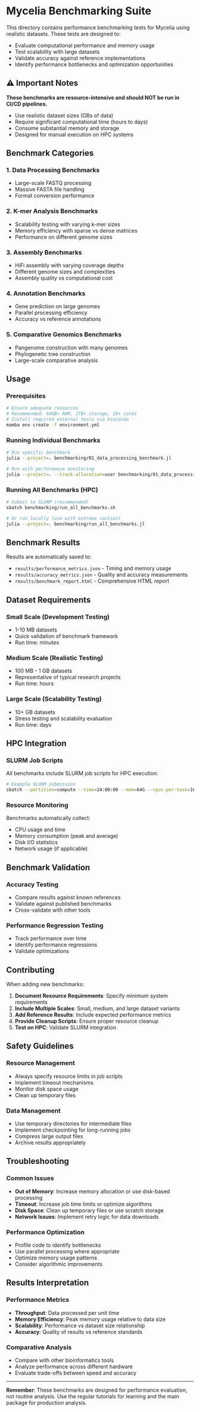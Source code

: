 # Mycelia Benchmarking Suite

This directory contains performance benchmarking tests for Mycelia using realistic datasets. These tests are designed to:

- Evaluate computational performance and memory usage
- Test scalability with large datasets
- Validate accuracy against reference implementations
- Identify performance bottlenecks and optimization opportunities

## ⚠️ Important Notes

**These benchmarks are resource-intensive and should NOT be run in CI/CD pipelines.**

- Use realistic dataset sizes (GBs of data)
- Require significant computational time (hours to days)
- Consume substantial memory and storage
- Designed for manual execution on HPC systems

## Benchmark Categories

### 1. Data Processing Benchmarks
- Large-scale FASTQ processing
- Massive FASTA file handling
- Format conversion performance

### 2. K-mer Analysis Benchmarks
- Scalability testing with varying k-mer sizes
- Memory efficiency with sparse vs dense matrices
- Performance on different genome sizes

### 3. Assembly Benchmarks
- HiFi assembly with varying coverage depths
- Different genome sizes and complexities
- Assembly quality vs computational cost

### 4. Annotation Benchmarks
- Gene prediction on large genomes
- Parallel processing efficiency
- Accuracy vs reference annotations

### 5. Comparative Genomics Benchmarks
- Pangenome construction with many genomes
- Phylogenetic tree construction
- Large-scale comparative analysis

## Usage

### Prerequisites

```bash
# Ensure adequate resources
# Recommended: 64GB+ RAM, 1TB+ storage, 16+ cores
# Install required external tools via bioconda
mamba env create -f environment.yml
```

### Running Individual Benchmarks

```bash
# Run specific benchmark
julia --project=. benchmarking/01_data_processing_benchmark.jl

# Run with performance monitoring
julia --project=. --track-allocation=user benchmarking/01_data_processing_benchmark.jl
```

### Running All Benchmarks (HPC)

```bash
# Submit to SLURM (recommended)
sbatch benchmarking/run_all_benchmarks.sh

# Or run locally (use with extreme caution)
julia --project=. benchmarking/run_all_benchmarks.jl
```

## Benchmark Results

Results are automatically saved to:
- `results/performance_metrics.json` - Timing and memory usage
- `results/accuracy_metrics.json` - Quality and accuracy measurements
- `results/benchmark_report.html` - Comprehensive HTML report

## Dataset Requirements

### Small Scale (Development Testing)
- 1-10 MB datasets
- Quick validation of benchmark framework
- Run time: minutes

### Medium Scale (Realistic Testing)
- 100 MB - 1 GB datasets
- Representative of typical research projects
- Run time: hours

### Large Scale (Scalability Testing)
- 10+ GB datasets
- Stress testing and scalability evaluation
- Run time: days

## HPC Integration

### SLURM Job Scripts

All benchmarks include SLURM job scripts for HPC execution:

```bash
# Example SLURM submission
sbatch --partition=compute --time=24:00:00 --mem=64G --cpus-per-task=16 benchmarking/assembly_benchmark.sh
```

### Resource Monitoring

Benchmarks automatically collect:
- CPU usage and time
- Memory consumption (peak and average)
- Disk I/O statistics
- Network usage (if applicable)

## Benchmark Validation

### Accuracy Testing
- Compare results against known references
- Validate against published benchmarks
- Cross-validate with other tools

### Performance Regression Testing
- Track performance over time
- Identify performance regressions
- Validate optimizations

## Contributing

When adding new benchmarks:

1. **Document Resource Requirements**: Specify minimum system requirements
2. **Include Multiple Scales**: Small, medium, and large dataset variants
3. **Add Reference Results**: Include expected performance metrics
4. **Provide Cleanup Scripts**: Ensure proper resource cleanup
5. **Test on HPC**: Validate SLURM integration

## Safety Guidelines

### Resource Management
- Always specify resource limits in job scripts
- Implement timeout mechanisms
- Monitor disk space usage
- Clean up temporary files

### Data Management
- Use temporary directories for intermediate files
- Implement checkpointing for long-running jobs
- Compress large output files
- Archive results appropriately

## Troubleshooting

### Common Issues
- **Out of Memory**: Increase memory allocation or use disk-based processing
- **Timeout**: Increase job time limits or optimize algorithms
- **Disk Space**: Clean up temporary files or use scratch storage
- **Network Issues**: Implement retry logic for data downloads

### Performance Optimization
- Profile code to identify bottlenecks
- Use parallel processing where appropriate
- Optimize memory usage patterns
- Consider algorithmic improvements

## Results Interpretation

### Performance Metrics
- **Throughput**: Data processed per unit time
- **Memory Efficiency**: Peak memory usage relative to data size
- **Scalability**: Performance vs dataset size relationship
- **Accuracy**: Quality of results vs reference standards

### Comparative Analysis
- Compare with other bioinformatics tools
- Analyze performance across different hardware
- Evaluate trade-offs between speed and accuracy

---

**Remember**: These benchmarks are designed for performance evaluation, not routine analysis. Use the regular tutorials for learning and the main package for production analysis.